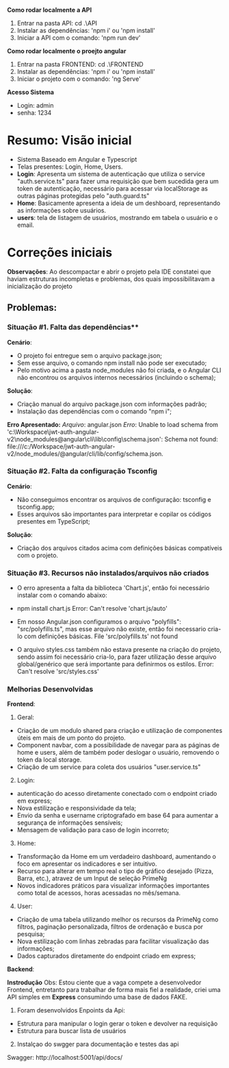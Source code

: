 **Como rodar localmente a API**

1. Entrar na pasta API: cd .\API
2. Instalar as dependências: 'npm i' ou 'npm install'
3. Iniciar a API com o comando: 'npm run dev'

**Como rodar localmente o proejto angular**

1. Entrar na pasta FRONTEND: cd .\FRONTEND
2. Instalar as dependências: 'npm i' ou 'npm install'
3. Iniciar o projeto com o comando: 'ng Serve'

**Acesso Sistema**

- Login: admin
- senha: 1234

# Resumo: Visão inicial

- Sistema Baseado em Angular e Typescript
- Telas presentes: Login, Home, Users.
- **Login**: Apresenta um sistema de autenticação que utiliza o service "auth.service.ts" para fazer uma requisição que bem sucedida gera um token de autenticação, necessário para acessar via localStorage as outras páginas protegidas pelo "auth.guard.ts"
- **Home**: Basicamente apresenta a ideia de um deshboard, representando as informações sobre usuários.
- **users**: tela de listagem de usuários, mostrando em tabela o usuário e o email.

# Correções iniciais

**Observações**:
Ao descompactar e abrir o projeto pela IDE constatei que haviam estruturas incompletas e problemas, dos quais impossibilitavam a inicialização do projeto

## Problemas:

### Situação #1. Falta das dependências\*\*

**Cenário**:

- O projeto foi entregue sem o arquivo package.json;
- Sem esse arquivo, o comando npm install não pode ser executado;
- Pelo motivo acima a pasta node_modules não foi criada, e o Angular CLI não encontrou os arquivos internos necessários (incluindo o schema);

**Solução**:

- Criação manual do arquivo package.json com informações padrão;
- Instalação das dependências com o comando "npm i";

**Erro Apresentado:**
_Arquivo_: angular.json
_Erro_: Unable to load schema from 'c:\Workspace\jwt-auth-angular-v2\node_modules\@angular\cli\lib\config\schema.json': Schema not found: file:///c:/Workspace/jwt-auth-angular-v2/node_modules/@angular/cli/lib/config/schema.json.

### Situação #2. Falta da configuração Tsconfig

**Cenário**:

- Não conseguimos encontrar os arquivos de configuração: tsconfig e tsconfig.app;
- Esses arquivos são importantes para interpretar e copilar os códigos presentes em TypeScript;

**Solução**:

- Criação dos arquivos citados acima com definições básicas compatíveis com o projeto.

### Situação #3. Recursos não instalados/arquivos não criados

- O erro apresenta a falta da biblioteca 'Chart.js', então foi necessário instalar com o comando abaixo:
- npm install chart.js
  Error: Can't resolve 'chart.js/auto'

- Em nosso Angular.json configuramos o arquivo "polyfills": "src/polyfills.ts", mas esse arquivo não existe, então foi necessario cria-lo com definições básicas.
  File 'src/polyfills.ts' not found

- O arquivo styles.css também não estava presente na criação do projeto, sendo assim foi necessário cria-lo, para fazer utilização desse arquivo global/genérico que será importante para definirmos os estilos.
  Error: Can't resolve 'src/styles.css'

### Melhorias Desenvolvidas

**Frontend**:

1. Geral:

- Criação de um modulo shared para criação e utilização de componentes úteis em mais de um ponto do projeto.
- Component navbar, com a possibilidade de navegar para as páginas de home e users, além de também poder deslogar o usuário, removendo o token da local storage.
- Criação de um service para coleta dos usuários "user.service.ts"

2. Login:

- autenticação do acesso diretamente conectado com o endpoint criado em express;
- Nova estilização e responsividade da tela;
- Envio da senha e username criptografado em base 64 para aumentar a segurança de informações sensíveis;
- Mensagem de validação para caso de login incorreto;

3. Home:

- Transformação da Home em um verdadeiro dashboard, aumentando o foco em apresentar os indicadores e ser intuitivo.
- Recurso para alterar em tempo real o tipo de gráfico desejado (Pizza, Barra, etc.), atravez de um Input de seleção PrimeNg
- Novos indicadores práticos para visualizar informações importantes como total de acessos, horas acessadas no mês/semana.

4. User:

- Criação de uma tabela utilizando melhor os recursos da PrimeNg como filtros, paginação personalizada, filtros de ordenação e busca por pesquisa;
- Nova estilização com linhas zebradas para facilitar visualização das informações;
- Dados capturados diretamente do endpoint criado em express;

**Backend**:

**Instrodução**
Obs: Estou ciente que a vaga compete a desenvolvedor Frontend, entretanto para trabalhar de forma mais fiel a realidade, criei uma API simples em **Express** consumindo uma base de dados FAKE.

1. Foram desenvolvidos Enpoints da Api:

- Estrutura para manipular o login gerar o token e devolver na requisição
- Estrutura para buscar lista de usuários

2. Instalçao do swgger para documentação e testes das api

Swagger: http://localhost:5001/api/docs/

